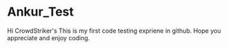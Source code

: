 # Ankur_Test
Hi CrowdStriker's
This is my first code testing expriene in github.
Hope you appreciate and enjoy coding. 

